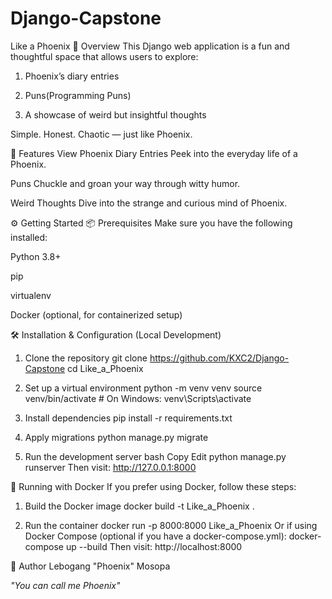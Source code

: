 # Django-Capstone
Like a Phoenix
📝 Overview
This Django web application is a fun and thoughtful space that allows users to explore:

1. Phoenix’s diary entries

2. Puns(Programming Puns)

3. A showcase of weird but insightful thoughts

Simple. Honest. Chaotic — just like Phoenix.

🚀 Features
View Phoenix Diary Entries
Peek into the everyday life of a Phoenix.

Puns
Chuckle and groan your way through witty humor.

Weird Thoughts
Dive into the strange and curious mind of Phoenix.

⚙️ Getting Started
📦 Prerequisites
Make sure you have the following installed:

Python 3.8+

pip

virtualenv

Docker (optional, for containerized setup)

🛠️ Installation & Configuration (Local Development)

1. Clone the repository
git clone https://github.com/KXC2/Django-Capstone
cd Like_a_Phoenix

3. Set up a virtual environment
python -m venv venv
source venv/bin/activate    # On Windows: venv\Scripts\activate

4. Install dependencies
pip install -r requirements.txt

5. Apply migrations
python manage.py migrate

6. Run the development server
bash
Copy
Edit
python manage.py runserver
Then visit: http://127.0.0.1:8000

🐳 Running with Docker
If you prefer using Docker, follow these steps:

1. Build the Docker image
docker build -t Like_a_Phoenix .

2. Run the container
docker run -p 8000:8000 Like_a_Phoenix
Or if using Docker Compose (optional if you have a docker-compose.yml):
docker-compose up --build
Then visit: http://localhost:8000

🙌 Author
Lebogang "Phoenix" Mosopa

_"You can call me Phoenix"_

